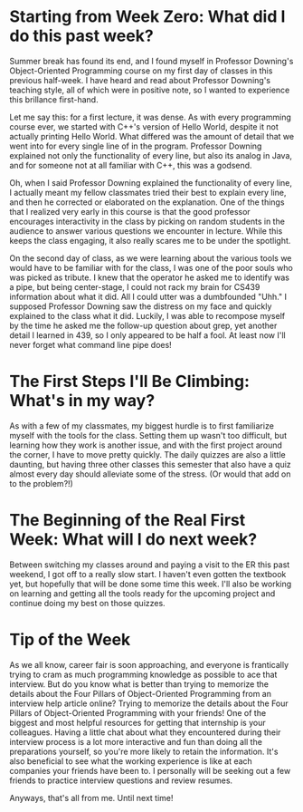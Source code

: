 # Starting from Week Zero: What did I do this past week?

Summer break has found its end, and I found myself in Professor Downing's Object-Oriented Programming course on my first day of classes in this previous half-week. I have heard and read about Professor Downing's teaching style, all of which were in positive note, so I wanted to experience this brillance first-hand. 

Let me say this: for a first lecture, it was dense. As with every programming course ever, we started with C++'s version of Hello World, despite it not actually printing Hello World. What differed was the amount of detail that we went into for every single line of in the program. Professor Downing explained not only the functionality of every line, but also its analog in Java, and for someone not at all familiar with C++, this was a godsend.

Oh, when I said Professor Downing explained the functionality of every line, I actually meant my fellow classmates tried their best to explain every line, and then he corrected or elaborated on the explanation. One of the things that I realized very early in this course is that the good professor encourages interactivity in the class by picking on random students in the audience to answer various questions we encounter in lecture. While this keeps the class engaging, it also really scares me to be under the spotlight.

On the second day of class, as we were learning about the various tools we would have to be familiar with for the class, I was one of the poor souls who was picked as tribute. I knew that the operator he asked me to identify was a pipe, but being center-stage, I could not rack my brain for CS439 information about what it did. All I could utter was a dumbfounded "Uhh." I supposed Professor Downing saw the distress on my face and quickly explained to the class what it did. Luckily, I was able to recompose myself by the time he asked me the follow-up question about grep, yet another detail I learned in 439, so I only appeared to be half a fool. At least now I'll never forget what command line pipe does!


# The First Steps I'll Be Climbing: What's in my way?

As with a few of my classmates, my biggest hurdle is to first familiarize myself with the tools for the class. Setting them up wasn't too difficult, but learning how they work is another issue, and with the first project around the corner, I have to move pretty quickly. The daily quizzes are also a little daunting, but having three other classes this semester that also have a quiz almost every day should alleviate some of the stress. (Or would that add on to the problem?!)

# The Beginning of the Real First Week: What will I do next week?

Between switching my classes around and paying a visit to the ER this past weekend, I got off to a really slow start. I haven't even gotten the textbook yet, but hopefully that will be done some time this week. I'll also be working on learning and getting all the tools ready for the upcoming project and continue doing my best on those quizzes.

# Tip of the Week

As we all know, career fair is soon approaching, and everyone is frantically trying to cram as much programming knowledge as possible to ace that interview. But do you know what is better than trying to memorize the details about the Four Pillars of Object-Oriented Programming from an interview help article online? Trying to memorize the details about the Four Pillars of Object-Oriented Programming with your friends! One of the biggest and most helpful resources for getting that internship is your colleagues. Having a little chat about what they encountered during their interview process is a lot more interactive and fun than doing all the preparations yourself, so you're more likely to retain the information. It's also beneficial to see what the working experience is like at each companies your friends have been to. I personally will be seeking out a few friends to practice interview questions and review resumes.

Anyways, that's all from me. Until next time!
